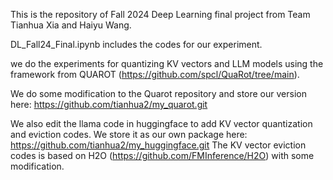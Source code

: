 This is the repository of Fall 2024 Deep Learning final project from Team Tianhua Xia and Haiyu Wang.

DL_Fall24_Final.ipynb includes the codes for our experiment. 

we do the experiments for quantizing KV vectors and LLM models using the framework from QUAROT (https://github.com/spcl/QuaRot/tree/main).

We do some modification to the Quarot repository and store our version here: https://github.com/tianhua2/my_quarot.git

We also edit the llama code in huggingface to add KV vector quantization and eviction codes. We store it as our own package here: https://github.com/tianhua2/my_huggingface.git The KV vector eviction codes is based on H2O (https://github.com/FMInference/H2O) with some modification.
